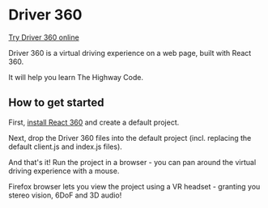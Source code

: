 # Driver 360

[Try Driver 360 online](https://rdmilligan.github.io/driver-360/)

Driver 360 is a virtual driving experience on a web page, built with React 360.

It will help you learn The Highway Code.

## How to get started

First, [install React 360](https://facebook.github.io/react-360/docs/setup.html) and create a default project.

Next, drop the Driver 360 files into the default project (incl. replacing the default client.js and index.js files).

And that's it! Run the project in a browser - you can pan around the virtual driving experience with a mouse. 

Firefox browser lets you view the project using a VR headset - granting you stereo vision, 6DoF and 3D audio!
